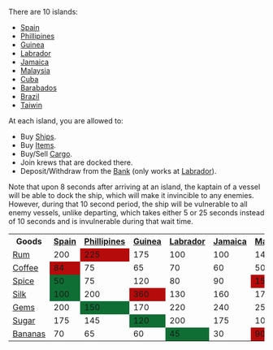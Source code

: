 There are 10 islands:
- [Spain](/islands/spain.md) 
- [Phillipines](/islands/phillipines.md)
- [Guinea](/islands/guinea.md)
- [Labrador](/islands/labrador.md)
- [Jamaica](/islands/jamaica.md)
- [Malaysia](/islands/malaysia.md)
- [Cuba](/islands/cuba.md)
- [Barabados](/islands/barabados.md)
- [Brazil](/islands/brazil.md)
- [Taiwin](/islands/taiwan.md)
            
At each island, you are allowed to:
* Buy [Ships](/ships.md).
* Buy [Items](/items.md).
* Buy/Sell [Cargo](/cargo.md).
* Join krews that are docked there.
* Deposit/Withdraw from the [Bank](/bank.md) (only works at [Labrador](/islands/labrador.md)).

Note that upon 8 seconds after arriving at an island, the kaptain of a vessel will be able to dock the ship, which will make it invincible to any enemies. However, during that 10 second period, the ship will be vulnerable to all enemy vessels, unlike departing, which takes either 5 or 25 seconds instead of 10 seconds and is invulnerable during that wait time.

<table class="article-table">
    <tbody>
        <tr>
            <th>Goods</th>
            <th><a href="/#/islands/spain">Spain</a></th>
            <th><a href="/#/islands/phillipines">Phillipines</a></th>
            <th><a href="/#/islands/guinea">Guinea</a></th>
            <th><a href="/#/islands/labrador">Labrador</a></th>
            <th><a href="/#/islands/jamaica">Jamaica</a></th>
            <th><a href="/#/islands/malaysia">Malaysia</a></th>
            <th><a href="/#/islands/cuba">Cuba</a></th>
            <th><a href="/#/islands/barabados">Barabados</a></th>
            <th><a href="/#/islands/brazil">Brazil</a></th>
            <th><a href="/#/islands/taiwan">Taiwan</a></th>
        </tr>
        <tr>
            <td><a href="/#/cargo/rum">Rum</a></td>
            <td>200</td>
            <td style="background: #b50b0b;">225</td>
            <td>175</td>
            <td>100</td>
            <td>100</td>
            <td>145</td>
            <td style="background: #0f6e33;">75</td>
            <td>90</td>
            <td>120</td>
            <td>90</td>
        </tr>
        <tr>
            <td><a href="/#/cargo/coffee">Coffee</a></td>
            <td style="background: #b50b0b;">84</td>
            <td>75</td>
            <td>65</td>
            <td>70</td>
            <td>60</td>
            <td>50</td>
            <td>55</td>
            <td>35</td>
            <td style="background: #0f6e33;">30</td>
            <td></td>
        </tr>
        <tr>
            <td><a href="/#/cargo/spice">Spice</a></td>
            <td style="background: #0f6e33;">50</td>
            <td>75</td>
            <td>120</td>
            <td>80</td>
            <td>90</td>
            <td style="background: #b50b0b;">150</td>
            <td>75</td>
            <td>100</td>
            <td>120</td>
            <td style="background: #0f6e33;">50</td>
        </tr>
        <tr>
            <td><a href="/#/cargo/silk">Silk</a></td>
            <td style="background: #0f6e33;">100</td>
            <td>200</td>
            <td style="background: #b50b0b;">360</td>
            <td>130</td>
            <td>160</td>
            <td>175</td>
            <td>175</td>
            <td>250</td>
            <td>330</td>
            <td>300</td>
        </tr>
        <tr>
            <td><a href="/#/cargo/gems">Gems</a></td>
            <td>200</td>
            <td style="background: #0f6e33;">150</td>
            <td>170</td>
            <td>220</td>
            <td>240</td>
            <td>250</td>
            <td>300</td>
            <td>400</td>
            <td>500</td>
            <td style="background: #b50b0b;">600</td>
        </tr>
        <tr>
            <td><a href="/#/cargo/sugar">Sugar</a></td>
            <td>175</td>
            <td>145</td>
            <td style="background: #0f6e33;">120</td>
            <td>200</td>
            <td>175</td>
            <td>100</td>
            <td>250</td>
            <td>150</td>
            <td>200</td>
            <td style="background: #b50b0b;">300</td>
        </tr>
        <tr>
            <td><a href="/#/cargo/bananas">Bananas</a></td>
            <td>70</td>
            <td>65</td>
            <td>60</td>
            <td style="background: #0f6e33;">45</td>
            <td>30</td>
            <td style="background: #b50b0b;">90</td>
            <td>45</td>
            <td>45</td>
            <td>85</td>
            <td>80</td>
        </tr>
    </tbody>
</table>